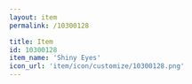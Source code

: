 ```yaml
---
layout: item
permalink: /10300128

title: Item
id: 10300128
item_name: 'Shiny Eyes'
icon_url: 'item/icon/customize/10300128.png'
---
```

